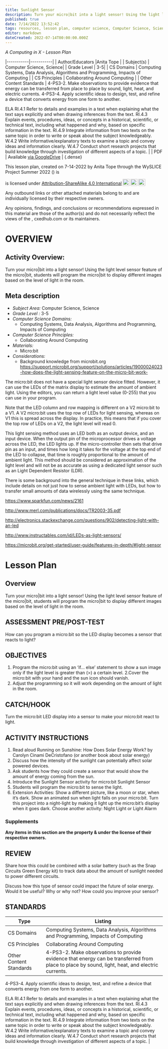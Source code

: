 ```yaml
---
title: Sunlight Sensor
description: Turn your micro|bit into a light sensor! Using the light level sensor feature of the micro|bit, students will program the micro|bit to display different images based on the level of light in the room.
published: true
date: 7/14/2022 13:52:42
tags: resources, lesson plan, computer science, Computer Science, Science 
editor: markdown
dateCreated: 2022-07-14T00:00:00.000Z
---
```

*A Computing in X - Lesson Plan*

|-----------|-----------|
| Author/Educators |Anita Tope |
| Subject(s) | Computer Science, Science|
| Grade Level | 3-5|
| CS Domains | Computing Systems, Data Analysis, Algorithms and Programming, Impacts of Computing |
| CS Principles | Collaborating Around Computing |
| Other Content Standards | 4-PS3-2.        Make observations to provide evidence that energy can be transferred from place to place by sound, light, heat, and electric currents.
4-PS3-4.        Apply scientific ideas to design, test, and refine a device that converts energy from one form to another.


ELA
RI.4.1        Refer to details and examples in a text when explaining what the text says explicitly and when drawing inferences from the text.
RI.4.3        Explain events, procedures, ideas, or concepts in a historical, scientific, or technical text, including what happened and why, based on specific information in the text.
RI.4.9        Integrate information from two texts on the same topic in order to write or speak about the subject knowledgeably.
W.4.2        Write informative/explanatory texts to examine a topic and convey ideas and information clearly.
W.4.7        Conduct short research projects that build knowledge through investigation of different aspects of a topic. | 
| PDF | Available [via GoogleDrive]() |
{.dense}






This lesson plan, created on 7-14-2022 by Anita Tope through the  WySLICE Project Summer 2022 () is  <p xmlns:cc="http://creativecommons.org/ns#" >  is licensed under <a href="http://creativecommons.org/licenses/by-sa/4.0/?ref=chooser-v1" target="_blank" rel="license noopener noreferrer" style="display:inline-block;">Attribution-ShareAlike 4.0 International<img style="height:22px!important;margin-left:3px;vertical-align:text-bottom;" src="https://mirrors.creativecommons.org/presskit/icons/cc.svg?ref=chooser-v1"><img style="height:22px!important;margin-left:3px;vertical-align:text-bottom;" src="https://mirrors.creativecommons.org/presskit/icons/by.svg?ref=chooser-v1"><img style="height:22px!important;margin-left:3px;vertical-align:text-bottom;" src="https://mirrors.creativecommons.org/presskit/icons/sa.svg?ref=chooser-v1"></a></p>


Any outbound links or other attached materials belong to and are individually licensed by their respective owners. 


Any opinions, findings, and conclusions or recommendations expressed in this material are those of the author(s) and do not necessarily reflect the views of the , cxedhub.com or its maintainers.


# OVERVIEW
## Activity Overview:  
Turn your micro|bit into a light sensor! Using the light level sensor feature of the micro|bit, students will program the micro|bit to display different images based on the level of light in the room.
## Meta description
+ *Subject Area:* Computer Science, Science 
+ *Grade Level :* 3-5 
+ *Computer Science Domains:*
   + Computing Systems, Data Analysis, Algorithms and Programming, Impacts of Computing
+ *Computer Science Principles:*
   + Collaborating Around Computing
+ *Materials:* 
   + Micro:bit
+ *Considerations:*
   + Background knowledge from microbit.org https://support.microbit.org/support/solutions/articles/19000024023-how-does-the-light-sensing-feature-on-the-micro-bit-work-


The micro:bit does not have a special light sensor device fitted. However, it can use the LEDs of the matrix display to estimate the amount of ambient light. Using the editors, you can return a light level value (0-255) that you can use in your program.
 
Note that the LED column and row mapping is different on a V2 micro:bit to a V1. 
A V2 micro:bit uses the top row of LEDs for light sensing, whereas on V1 this is spread across the display. In practice, this means that if you cover the top row of LEDs on a V2, the light level will read 0.


This light sensing method uses an LED both as an output device, and an input device. When the output pin of the microprocessor drives a voltage across the LED, the LED lights up. If the micro-controller then sets that drive pin as an input, and times how long it takes for the voltage at the top end of the LED to collapse, that time is roughly proportional to the amount of ambient light. This method should be considered an approximation of the light level and will not be as accurate as using a dedicated light sensor such as an Light Dependent Resistor (LDR).


There is some background into the general technique in these links, which include details on not just how to sense ambient light with LEDs, but how to transfer small amounts of data wirelessly using the same technique.


https://www.sparkfun.com/news/2161


http://www.merl.com/publications/docs/TR2003-35.pdf


http://electronics.stackexchange.com/questions/902/detecting-light-with-an-led


http://www.instructables.com/id/LEDs-as-light-sensors/


https://microbit.org/get-started/user-guide/features-in-depth/#light-sensor


# Lesson Plan
## Overview
Turn your micro|bit into a light sensor! Using the light level sensor feature of the micro|bit, students will program the micro|bit to display different images based on the level of light in the room.
## ASSESSMENT PRE/POST-TEST
How can you program a micro:bit so the LED display becomes a sensor that reacts to light?
## OBJECTIVES
1. Program the micro:bit using an ‘if… else’ statement to show a sun image only if the light level is greater than (>) a certain level.
2.Cover the micro:bit with your hand and the sun icon should vanish.
3. Adjust the programming so it will work depending on the amount of light in the room.


## CATCH/HOOK
Turn the micro:bit LED display into a sensor to make your micro:bit react to light.


## ACTIVITY INSTRUCTIONS
1.  Read aloud Running on Sunshine: How Does Solar Energy Work? by 
Carolyn Cinami DeCristofano (or another book about solar energy)
2.  Discuss how the intensity of the sunlight can potentially affect solar powered devices.
3.  Ask students how they could create a sensor that would show the amount of energy coming from the sun.
4.  Introduce the Sunlight Sensor activity for micro:bit Sunlight Sensor
5.  Students will program the micro:bit to sense the light.
6.  Extension Activities:
Show a different picture, like a moon or star, when it’s dark.
Show an animated sun when light falls on your micro:bit.
Turn this project into a night-light by making it light up the micro:bit’s display when it goes dark.
Choose another activity:  Night Light or   Light Alarm


### Supplements
**Any items in this section are the property & under the license of their respective owners.**






## REVIEW
Share how this could be combined with a solar battery (such as the Snap Circuits Green Energy kit) to track data about the amount of sunlight needed to power different circuits.


Discuss how this type of sensor could impact the future of solar energy.  Would it be useful?  Why or why not?  How could you improve your sensor?
## STANDARDS        
| Type | Listing | 
|-----------|-----------|
| CS Domains  | Computing Systems, Data Analysis, Algorithms and Programming, Impacts of Computing|
| CS Principles   | Collaborating Around Computing|
| Other Content Standards | 4-PS3-2.        Make observations to provide evidence that energy can be transferred from place to place by sound, light, heat, and electric currents.
4-PS3-4.        Apply scientific ideas to design, test, and refine a device that converts energy from one form to another.


ELA
RI.4.1        Refer to details and examples in a text when explaining what the text says explicitly and when drawing inferences from the text.
RI.4.3        Explain events, procedures, ideas, or concepts in a historical, scientific, or technical text, including what happened and why, based on specific information in the text.
RI.4.9        Integrate information from two texts on the same topic in order to write or speak about the subject knowledgeably.
W.4.2        Write informative/explanatory texts to examine a topic and convey ideas and information clearly.
W.4.7        Conduct short research projects that build knowledge through investigation of different aspects of a topic.  |